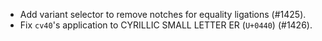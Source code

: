  * Add variant selector to remove notches for equality ligations (#1425).
 * Fix `cv40`'s application to CYRILLIC SMALL LETTER ER (`U+0440`) (#1426).
